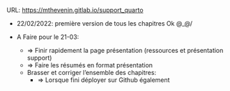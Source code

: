 

URL: <https://mthevenin.gitlab.io/support_quarto>

- 22/02/2022: première version de tous les chapitres Ok @\_@/

- A Faire pour le 21-03:

  - =\> Finir rapidement la page présentation (ressources et
    présentation support)
  - =\> Faire les résumés en format présentation
  - Brasser et corriger l’ensemble des chapitres:
    - =\> Lorsque fini déployer sur Github également
